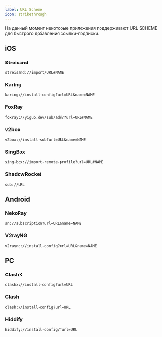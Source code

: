 ```yaml
---
label: URL Scheme
icon: strikethrough
---
```

На данный момент некоторые приложения поддерживают URL SCHEME для быстрого добавления ссылки-подписки.

## iOS

### Streisand

```
streisand://import/URL#NAME
```
### Karing

```
karing://install-config?url=URL&name=NAME
```
### FoxRay

```
foxray://yiguo.dev/sub/add/?url=URL#NAME
```

### v2box

```
v2box://install-sub?url=URL&name=NAME
```
### SingBox

```
sing-box://import-remote-profile?url=URL#NAME
```
### ShadowRocket

```
sub://URL
```

## Android

### NekoRay

```
sn://subscription?url=URL&name=NAME
```

### V2rayNG

```
v2rayng://install-config?url=URL&name=NAME
```

## PC

### ClashX

```
clashx://install-config?url=URL
```

### Clash

```
clash://install-config?url=URL
```

### Hiddify
```
hiddify://install-config/?url=URL
```